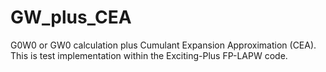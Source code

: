 # GW_plus_CEA
G0W0 or GW0 calculation plus Cumulant Expansion Approximation (CEA). 
This is test implementation within the Exciting-Plus FP-LAPW code. 
